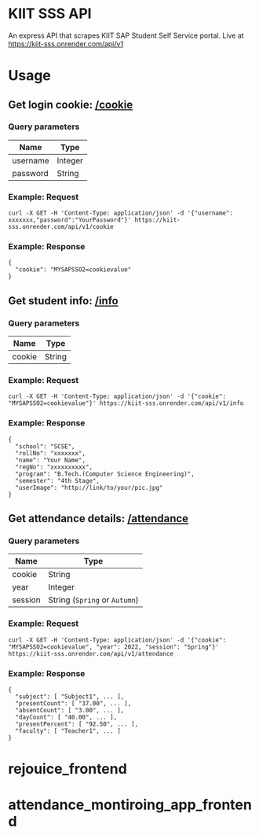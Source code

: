# KIIT SSS API

An express API that scrapes KIIT SAP Student Self Service portal. Live at https://kiit-sss.onrender.com/api/v1

# Usage

## Get login cookie: [/cookie](https://kiit-sss.onrender.com/api/v1/cookie)

### Query parameters

| Name     | Type    |
| -------- | ------- |
| username | Integer |
| password | String  |

### Example: Request

```
curl -X GET -H 'Content-Type: application/json' -d '{"username": xxxxxxx,"password":"YourPassword"}' https://kiit-sss.onrender.com/api/v1/cookie
```

### Example: Response

```
{
  "cookie": "MYSAPSSO2=cookievalue"
}
```

## Get student info: [/info](https://kiit-sss.onrender.com/api/v1/info)

### Query parameters

| Name   | Type   |
| ------ | ------ |
| cookie | String |

### Example: Request

```
curl -X GET -H 'Content-Type: application/json' -d '{"cookie": "MYSAPSSO2=cookievalue"}' https://kiit-sss.onrender.com/api/v1/info
```

### Example: Response

```
{
  "school": "SCSE",
  "rollNo": "xxxxxxx",
  "name": "Your Name",
  "regNo": "xxxxxxxxxx",
  "program": "B.Tech.(Computer Science Engineering)",
  "semester": "4th Stage",
  "userImage": "http://link/to/your/pic.jpg"
}
```

## Get attendance details: [/attendance](https://kiit-sss.onrender.com/api/v1/attendance)

### Query parameters

| Name    | Type                          |
| ------- | ----------------------------- |
| cookie  | String                        |
| year    | Integer                       |
| session | String (`Spring` or `Autumn`) |

### Example: Request

```
curl -X GET -H 'Content-Type: application/json' -d '{"cookie": "MYSAPSSO2=cookievalue", "year": 2022, "session": "Spring"}' https://kiit-sss.onrender.com/api/v1/attendance
```

### Example: Response

```
{
  "subject": [ "Subject1", ... ],
  "presentCount": [ "37.00", ... ],
  "absentCount": [ "3.00", ... ],
  "dayCount": [ "40.00", ... ],
  "presentPercent": [ "92.50", ... ],
  "faculty": [ "Teacher1", ... ]
}
```
# rejouice_frontend
# attendance_montiroing_app_frontend
